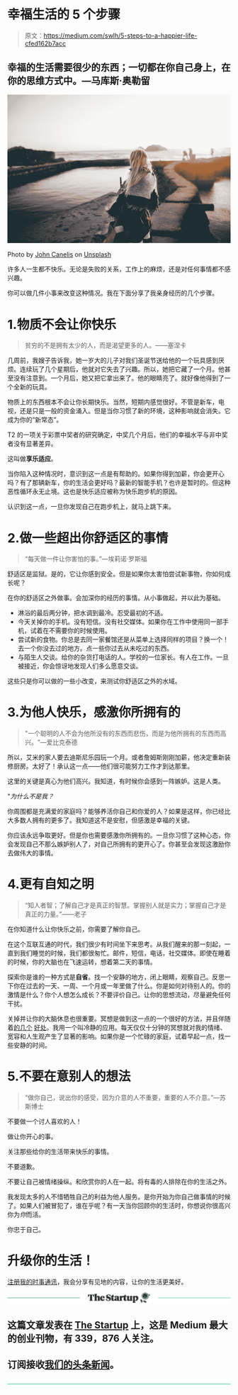 # 幸福生活的 5 个步骤

> 原文：<https://medium.com/swlh/5-steps-to-a-happier-life-cfed162b7acc>

## 幸福的生活需要很少的东西；一切都在你自己身上，在你的思维方式中。—马库斯·奥勒留

![](img/73f13c7575c46b5a31b9e32254ca3c00.png)

Photo by [John Canelis](https://unsplash.com/@jcanelis?utm_source=medium&utm_medium=referral) on [Unsplash](https://unsplash.com?utm_source=medium&utm_medium=referral)

许多人一生都不快乐。无论是失败的关系，工作上的麻烦，还是对任何事情都不感兴趣。

你可以做几件小事来改变这种情况。我在下面分享了我亲身经历的几个步骤。

# 1.物质不会让你快乐

> 贫穷的不是拥有太少的人，而是渴望更多的人。——塞涅卡

几周前，我嫂子告诉我，她一岁大的儿子对我们圣诞节送给他的一个玩具感到厌烦。连续玩了几个星期后，他就对它失去了兴趣。所以，她把它藏了一个月。他甚至没有注意到。一个月后，她又把它拿出来了。他的眼睛亮了。就好像他得到了一个全新的玩具。

物质上的东西根本不会让你长期快乐。当然，短期内感觉很好。不管是新车，电视，还是只是一般的资金涌入。但是当你习惯了新的环境，这种影响就会消失。它成为你的“新常态”。

T2 的一项关于彩票中奖者的研究确定，中奖几个月后，他们的幸福水平与非中奖者没有显著差异。

这叫做**享乐适应**。

当你陷入这种情况时，意识到这一点是有帮助的。如果你得到加薪，你会更开心吗？有了那辆新车，你的生活会更好吗？最新的智能手机？也许是暂时的。但这种恶性循环永无止境。这也是快乐适应被称为快乐跑步机的原因。

认识到这一点，一旦你发现自己在跑步机上，就马上跳下来。

# 2.做一些超出你舒适区的事情

> “每天做一件让你害怕的事。”—埃莉诺·罗斯福

舒适区是监狱。是的，它让你感到安全。但是如果你太害怕尝试新事物，你如何成长呢？

在你的舒适区之外做事。会加深你的经历的事情。从小事做起，并以此为基础。

*   淋浴的最后两分钟，把水调到最冷。忍受最初的不适。
*   今天关掉你的手机。没有短信。没有社交媒体。如果你在工作中使用同一部手机，试着在不需要你的时候使用。
*   尝试新的食物。你总是去同一家餐馆还是从菜单上选择同样的项目？换一个！去一个你没去过的地方。点一些你过去从未吃过的东西。
*   与陌生人交谈。给你的杂货打电话的人。学校的一位家长。有人在工作。一旦被接近，你会惊讶地发现人们多么愿意交谈。

这些只是你可以做的一些小改变，来测试你舒适区之外的水域。

# 3.为他人快乐，感激你所拥有的

> "一个聪明的人不会为他所没有的东西而悲伤，而是为他所拥有的东西而高兴。"—爱比克泰德

所以，艾米的家人要去迪斯尼乐园玩一个月。或者詹姆斯刚刚加薪，他决定重新装修厨房。太好了！承认这一点——他们很可能努力工作才到达那里。

这里的关键是真心为他们高兴。我知道，有时候你会感到一阵嫉妒。这是人类。

"*为什么不是我？*

你周围都是充满爱的家庭吗？能够养活你自己和你爱的人？如果是这样，你已经比大多数人拥有的更多了。我知道这不是安慰，但感激是幸福的关键。

你应该永远争取更好。但是你也需要感激你所拥有的。一旦你习惯了这种心态，你会发现自己不那么嫉妒别人了，对自己所拥有的更开心了。你甚至会发现这激励你去做伟大的事情。

# 4.更有自知之明

> “知人者智；了解自己才是真正的智慧。掌握别人就是实力；掌握自己才是真正的力量。”——老子

在你知道什么让你快乐之前，你需要了解你自己。

在这个互联互通的时代，我们很少有时间坐下来思考。从我们醒来的那一刻起，一直到我们睡觉的时候，我们都很匆忙。邮件，短信，电话，社交媒体。即使在睡着的时候，你的大脑也在飞速运转，想着第二天的事情。

探索你是谁的一种方式是**自省**。找一个安静的地方，闭上眼睛，观察自己。反思一下你在过去的一天、一周、一个月或一年里做了什么。你是如何对待别人的。你的激情是什么？你个人想怎么成长？不要评价自己。让你的思想流动，尽量避免任何干扰。

关掉并让你的大脑休息也很重要。冥想是做到这一点的一个很好的方法，并且伴随着[的几个](https://www.frontiersin.org/articles/10.3389/fpsyg.2014.01551/full) [好处](https://academic.oup.com/scan/article/9/6/751/1664700)。我用一个叫冷静的应用。每天仅仅十分钟的冥想就对我的情绪、宽容和人生观产生了显著的影响。如果你是一个忙碌的家庭，试着早起一点，找一些安静的时间。

# 5.不要在意别人的想法

> “做你自己，说出你的感受，因为介意的人不重要，重要的人不介意。”—苏斯博士

不要做一个讨人喜欢的人！

做让你开心的事。

关注那些给你的生活带来快乐的事情。

不要道歉。

不要让自己被情绪操纵。和欣赏你的人在一起。将有毒的人排除在你的生活之外。

我发现太多的人不惜牺牲自己的利益为他人服务。是你开始为你自己做事情的时候了。如果人们被冒犯了，谁在乎呢？有一天当你回顾你的生活时，你想说你很高兴你为*你*而活。

你忠于自己。

# 升级你的生活！

[注册我的时事通讯](https://life.chowles.com/)，我会分享有见地的内容，让你的生活更美好。

[![](img/308a8d84fb9b2fab43d66c117fcc4bb4.png)](https://medium.com/swlh)

## 这篇文章发表在 [The Startup](https://medium.com/swlh) 上，这是 Medium 最大的创业刊物，有 339，876 人关注。

## 订阅接收[我们的头条新闻](http://growthsupply.com/the-startup-newsletter/)。

[![](img/b0164736ea17a63403e660de5dedf91a.png)](https://medium.com/swlh)